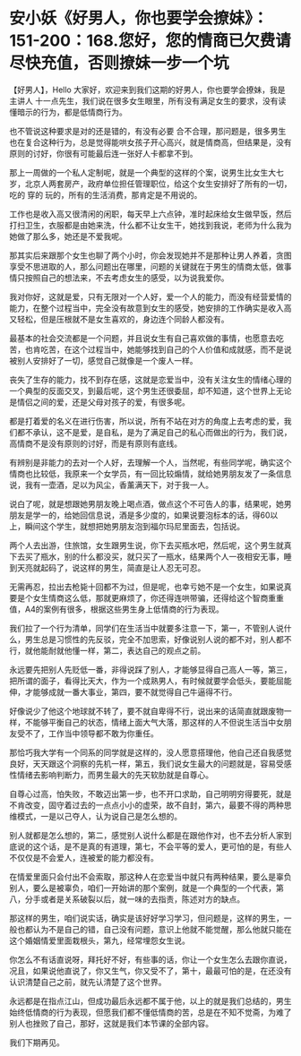 # 安小妖《好男人，你也要学会撩妹》：151-200：168.您好，您的情商已欠费请尽快充值，否则撩妹一步一个坑

【好男人】，Hello 大家好，欢迎来到我们这期的好男人，你也要学会撩妹，我是主讲人 十一点先生，我们说在很多女生眼里，所有没有满足女生的要求，没有读懂暗示的行为，都是低情商行为。

也不管说这种要求是对的还是错的，有没有必要 合不合理，那问题是，很多男生也在复合这种行为，总是觉得能哄女孩子开心高兴，就是情商高，但结果是，没有原则的讨好，你很有可能最后连一张好人卡都拿不到。

那上一周做的一个私人定制呢，就是一个典型的这样的个案，说男生比女生大七岁，北京人两套房产，政府单位担任管理职位，给这个女生安排好了所有的一切，吃的 穿的 玩的，所有的生活消费，那肯定是不用说的。

工作也是收入高又很清闲的闲职，每天早上六点钟，准时起床给女生做早饭，然后打扫卫生，衣服都是由她来洗，什么都不让女生干，她找到我说，老师为什么我为她做了那么多，她还是不爱我呢。

那其实后来跟那个女生也聊了两个小时，你会发现她并不是那种让男人养着，贪图享受不思进取的人，那么问题出在哪里，问题的关键就在于男生的情商太低，做事情只按照自己的想法来，不去考虑女生的感受，以为说我爱你。

我对你好，这就是爱，只有无限对一个人好，爱一个人的能力，而没有经营爱情的能力，在整个过程当中，完全没有故意到女生的感受，她安排的工作确实是收入高又轻松，但是压根就不是女生喜欢的，身边连个同龄人都没有。

最基本的社会交流都是一个问题，并且说女生有自己喜欢做的事情，也愿意去吃苦，也肯吃苦，在这个过程当中，她能够找到自己的个人价值和成就感，而不是说被别人安排好了一切，感觉自己就像是一个废人一样。

丧失了生存的能力，找不到存在感，这就是恋爱当中，没有关注女生的情绪心理的一个典型的反面交叉，到最后呢，这个男生还很委屈，却不知道，这个世界上无论是情侣之间的爱，还是父母对孩子的爱，有很多呢。

都是打着爱的名义在进行伤害，所以说，所有不站在对方的角度上去考虑的爱，我们都不承认，这不是爱，是自私，是为了满足自己的私心而做出的行为，我们说，高情商不是没有原则的讨好，而是有原则有底线。

有辨别是非能力的去对一个人好，去理解一个人，当然呢，有些同学呢，确实这个情商也比较低，我原来一个女学员，有一回比较煽情，就给她男朋友发了一条信息说，我有一壶酒，足以为风尘，香薰满天下，对于我一人。

说白了呢，就是想跟她男朋友晚上喝点酒，做点这个不可告人的事，结果呢，她男朋友是学一的，给她回信息说，酒是多少度的，如果说要泡标本的话，得60以上，瞬间这个学生，就想把她男朋友泡到福尔玛尼里面去，包括说。

两个人去出游，住旅馆，女生跟男生说，你下去买瓶水吧，然后呢，这个男生就真下去买了瓶水，别的什么都没买，就只买了一瓶水，结果两个人一夜相安无事，睡到天亮就起码了，说这样的男生，简直是让人忍无可忍。

无需再忍，拉出去枪毙十回都不为过，但是呢，也幸亏她不是一个女生，如果说真要是个女生情商这么低，那就更麻烦了，你还得连哄带骗，还得给这个智商重重值，A4的案例有很多，根据这些男生身上低情商的行为表现。

我们拉了一个行为清单，同学们在生活当中就要多注意一下，第一，不管别人说什么，男生总是习惯性的先反驳，完全不加思索，好像说别人说的都不对，别人都不行，就他能耐就他懂一样，第二，表达自己的观点之前。

永远要先把别人先贬低一番，非得说踩了别人，才能够显得自己高人一等，第三，把所谓的面子，看得比天大，作为一个成熟男人，有时候就要学会低头，要能屈能伸，才能够成就一番大事业，第四，要不就觉得自己牛逼得不行。

好像说少了他这个地球就不转了，要不就自卑得不行，说出来的话简直就跟废物一样，不能够平衡自己的状态，情绪上面大气大落，那这样的人不但说生活当中女朋友受不了，工作当中领导都不敢为你重任。

那恰巧我大学有一个同系的同学就是这样的，没人愿意搭理他，他自己还自我感觉良好，天天跟这个洞察的先机一样，第五，我们说女生最大的问题就是，容易受感性情绪去影响判断力，而男生最大的先天软肋就是自尊心。

自尊心过高，怕失败，不敢迈出第一步，也不开口求助，自己明明穷得要死，就是不肯改变，固守着过去的一点点小小的虚荣，故不自封，第六，最要不得的两种思维模式，一是以己夺人，认为说自己是怎么想的。

别人就都是怎么想的，第二，感觉别人说什么都是在跟他作对，也不去分析人家到底说的这个话，是不是真的有道理，第七，不会平等的爱人，更可怕的是，有些人不仅仅是不会爱人，连被爱的能力都没有。

在情爱里面只会付出不会索取，那这种人在恋爱当中就只有两种结果，要么是辜负别人，要么是被辜负，咱们一开始讲的那个案例，就是一个典型的一个代表，第八，分手或者是关系破裂以后，就一味的去指责，陈述对方的缺点。

那这样的男生，咱们说实话，确实是该好好学习学习，但问题是，这样的男生，一般也都认为不是自己的错，自己没有问题，意识上他就不能觉醒，那么他就只能在这个婚姻情爱里面栽根头，第九，经常埋怨女生说。

你怎么不有话直说呀，拜托好不好，有些事的话，你让一个女生怎么去跟你直说，况且，如果说他直说了，你又生气，你又受不了，第十，最最可怕的是，在还没有认识清楚自己之前，就先认清楚了这个世界。

永远都是在指点江山，但成功最后永远都不属于他，以上的就是我们总结的，男生始终低情商的行为表现，但愿我们都不懂低情商的苦，总是在不知不觉斋，为难了别人也挫败了自己，那好，这就是我们本节课的全部内容。

我们下期再见。